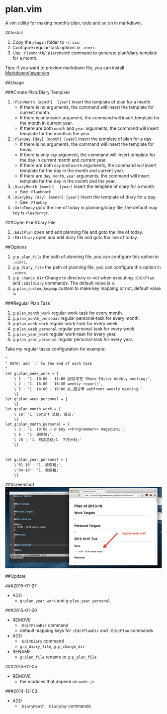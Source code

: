 plan.vim
=========
A vim utility for making monthly plan, todo and so on in markdown.

##Install
1. Copy the `plugin` folder to `~/.vim`.
1. Configure regular-task options in `.vimrc`.
1. Use `:PlanMonth`/`:DiaryMonth` command to generate plan/diary template for a month.

Tips: If you want to preview markdown file, you can install
[MarkdownViewer.vim](https://github.com/FuDesign2008/MarkdownViewer.vim).

##Usage

###Create Plan/Diary Template
1. `:PlanMonth [month]  [year]` insert the template of plan for a month.
    * If there is no arguments, the command will insert the template for
    current month.
    * If there is only `month` argument, the command will insert template for
    the month in current year.
    * If there are both `month` and `year` arguments, the command will insert
    template for the month in the year.
1. `:PlanDay [day] [month] [year]` insert the template of plan for a day.
    * If there is no arguments, the command will insert the template for today.
    * If there is only `day` argument, the command will insert template for the
    day in current month and current year.
    * If there are both `day` and `month` arguments, the command will insert
    template for the day in the month and current year.
    * If there are `day`, `month`, `year` arguments, the command will insert
    template for the day in the month and the year.
1. `:DiaryMonth [month]  [year]` insert the template of diary for a month.
    * See `:PlanMonth`
1. `:DiaryDay [day] [month] [year]` insert the template of diary for a day.
    * See `:PlanDay`
1. `:GotoToday` goto the line of today in planning/diary file, the default map
   key is `<leader>gt`.

###Open Plan/Diary File
1. `:EditPlan` open and edit planning file and goto the line of today.
1. `:EditDiary` open and edit diary file and goto the line of today.

##Options
1. `g:p_plan_file` the path of planning file, you can configure this option in
`.vimrc`.
1. `g:p_diary_file` the path of planning file, you can configure this option in
`.vimrc`.
1. `g:p_change_dir` Change to directory or not when executing `:EditPlan` and
   `:EditDiary` commands. The default value is `0`.
1. `g:plan_custom_keymap` custom to make key mapping or not, default value is

###Regular Plan Task
1. `g:plan_month_work` regular work-task for every month.
1. `g:plan_month_personal` regular personal-task for every month.
1. `g:plan_week_work` regular work-task for every week.
1. `g:plan_week_personal` regular personal-task for every week.
1. `g:plan_year_work` regular work-task for every year.
1. `g:plan_year_personal` regular personal-task for every year.

Take my regular tasks configuration for example:

```vim
"
" NOTE: add `;` to the end of each task
"
let g:plan_week_work = {
    \ 1 : '1. 10:00 - 11:00 @2层灵芝 YNote Editor Weekly meeting;',
    \ 2 : '1. 16:00 - 16:30 weekly report;',
    \ 5 : '1. 14:00 - 16:00 @二层甘草 webfront weekly meeting;'
    \}
let g:plan_week_personal = {
    \}
let g:plan_month_work = {
    \ 18: '1. Sprint 总结, 会议;'
    \}
let g:plan_month_personal = {
    \ 3 : '1. 18:00 ~ @ buy <<Programmer>> magazine;',
    \ 8 : '1. 还房贷;',
    \ 28 : '1. 月度总结;1. 下月计划;'
    \}


let g:plan_year_personal = {
    \'01-18': '1. 收房租;',
    \'04-18': '1. 收房租;'
    \}

```

##Screenshot
![plan-vim.png](plan-vim.png)

##Update

###2015-01-27
* ADD
    - `g:plan_year_work` and `g:plan_year_personal`

###2015-01-20
* REMOVE
    - `:EditPlanDir` command
    - default mapping keys for `:EditPlanDir` and `:EditPlan` commands
* ADD
    - `:EditDiary` command
    - `g:p_diary_file`, `g:p_change_dir`
* RENAME
    - `g:plan_file` rename to `g:p_plan_file`


###2015-01-05
* REMOVE
    - the modules that depend on `node.js`

###2014-12-03
* ADD
    - `:DiaryMonth`, `:DiaryDay` commands
